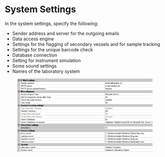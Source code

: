 # System Settings

In the system settings, specify the following:

* Sender address and server for the outgoing emails
* Data access engine
* Settings for the flagging of secondary vessels and for sample tracking
* Settings for the unique barcode check
* Database connection
* Setting for instrument simulation
* Some sound settings
* Names of the laboratory system

<figure><img src="../../.gitbook/assets/image (2) (1) (1) (1) (1) (1).png" alt=""><figcaption></figcaption></figure>
